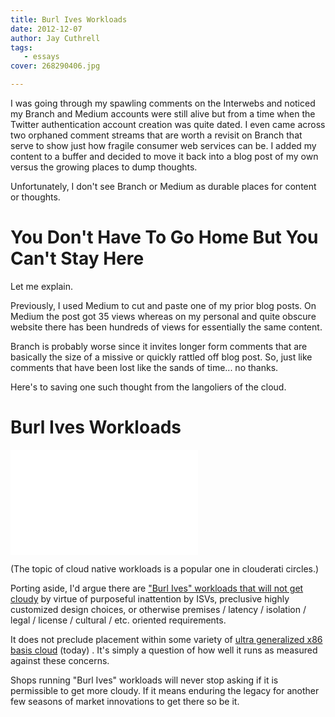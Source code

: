 ```yaml
---
title: Burl Ives Workloads
date: 2012-12-07
author: Jay Cuthrell
tags:
   - essays
cover: 268290406.jpg 

---
```


I was going through my spawling comments on the Interwebs and noticed my Branch and Medium accounts were still alive but from a time when the Twitter authentication account creation was quite dated.  I even came across two orphaned comment streams that are worth a revisit on Branch that serve to show just how fragile consumer web services can be. I added my content to a buffer and decided to move it back into a blog post of my own versus the growing places to dump thoughts.

Unfortunately, I don't see Branch or Medium as durable places for content or thoughts. 

# You Don't Have To Go Home But You Can't Stay Here

Let me explain. 

Previously, I used Medium to cut and paste one of my prior blog posts. On Medium the post got 35 views whereas on my personal and quite obscure website there has been hundreds of views for essentially the same content. 

Branch is probably worse since it invites longer form comments that are basically the size of a missive or quickly rattled off blog post. So, just like comments that have been lost like the sands of time... no thanks.

Here's to saving one such thought from the langoliers of the cloud. 


# Burl Ives Workloads

<iframe width="300" height="168" src="//www.youtube.com/embed/PIMolV5WMQk" frameborder="0" allowfullscreen></iframe>

(The topic of cloud native workloads is a popular one in clouderati circles.)

Porting aside, I'd argue there are ["Burl Ives" workloads that will not get cloudy](http://www.youtube.com/watch?v=PIMolV5WMQk) by virtue of purposeful inattention by ISVs, preclusive highly customized design choices, or otherwise premises / latency / isolation / legal / license / cultural / etc. oriented requirements. 

It does not preclude placement within some variety of [ultra generalized x86 basis cloud](http://www.intel.com/content/www/us/en/architecture-and-technology/many-integrated-core/intel-many-integrated-core-architecture.html) (today) . It's simply a question of how well it runs as measured against these concerns. 

Shops running "Burl Ives" workloads will never stop asking if it is permissible to get more cloudy. If it means enduring the legacy for another few seasons of market innovations to get there so be it. 
